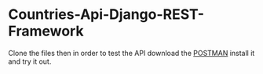 # Countries-Api-Django-REST-Framework
Clone the files then in order to test the API download the [POSTMAN](https://www.postman.com/downloads/) install it and try it out.